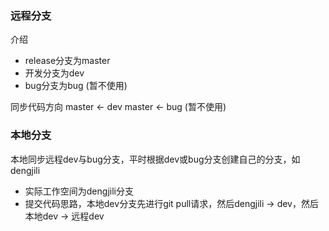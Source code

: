 ### 远程分支

介绍
 - release分支为master
 - 开发分支为dev
 - bug分支为bug  (暂不使用)
 
同步代码方向
master <-  dev
master <-  bug  (暂不使用)

### 本地分支
 本地同步远程dev与bug分支，平时根据dev或bug分支创建自己的分支，如dengjili
 
 - 实际工作空间为dengjili分支
 - 提交代码思路，本地dev分支先进行git pull请求，然后dengjili -> dev，然后 本地dev -> 远程dev